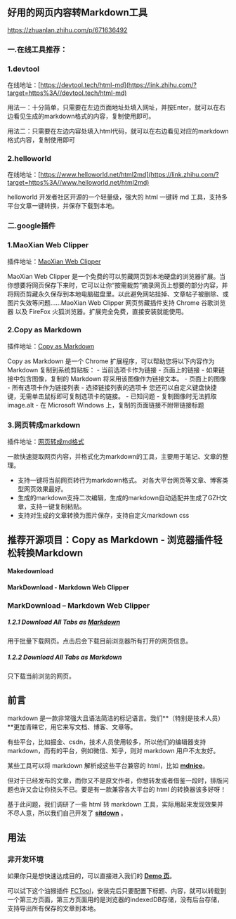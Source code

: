 

## 好用的网页内容转Markdown工具
https://zhuanlan.zhihu.com/p/671636492
### 一.在线工具推荐：

### **1.devtool**

在线地址：[https://devtool.tech/html-md](https://link.zhihu.com/?target=https%3A//devtool.tech/html-md)

用法一：十分简单，只需要在左边页面地址处填入网址，并按Enter，就可以在右边看见生成的markdown格式的内容，复制使用即可。

用法二：只需要在左边内容处填入html代码，就可以在右边看见对应的markdown格式内容，复制使用即可

### **2.helloworld**

在线地址：[https://www.helloworld.net/html2md](https://link.zhihu.com/?target=https%3A//www.helloworld.net/html2md)

helloworld 开发者社区开源的一个轻量级，强大的 html 一键转 md 工具，支持多平台文章一键转换，并保存下载到本地。



### 二.google插件

### **1.MaoXian Web Clipper**

插件地址：[MaoXian Web Clipper](https://link.zhihu.com/?target=https%3A//chromewebstore.google.com/detail/markdownload-markdown-web/pcmpcfapbekmbjjkdalcgopdkipoggdi)

MaoXian Web Clipper 是一个免费的可以剪藏网页到本地硬盘的浏览器扩展。当你想要将网页保存下来时，它可以让你“按需裁剪”摘录网页上想要的部分内容，并将网页剪藏永久保存到本地电脑磁盘里。以此避免网站挂掉、文章帖子被删除、或图片失效等问题……MaoXian Web Clipper 网页剪藏插件支持 Chrome 谷歌浏览器 以及 FireFox 火狐浏览器。扩展完全免费，直接安装就能使用。


### **2.Copy as Markdown**

插件地址：[Copy as Markdown](https://link.zhihu.com/?target=https%3A//chromewebstore.google.com/detail/copy-as-markdown/fkeaekngjflipcockcnpobkpbbfbhmdn)

Copy as Markdown 是一个 Chrome 扩展程序，可以帮助您将以下内容作为 Markdown 复制到系统剪贴板： - 当前选项卡作为链接 - 页面上的链接 - 如果链接中包含图像，复制的 Markdown 将采用该图像作为链接文本。 - 页面上的图像 - 所有选项卡作为链接列表 - 选择链接列表的选项卡 您还可以自定义键盘快捷键，无需单击鼠标即可复制选项卡的链接。 - 已知问题 - 复制图像时无法抓取 image.alt - 在 Microsoft Windows 上，复制的页面链接不附带链接标题


### **3.网页转成markdown**

插件地址：[网页转成md格式](https://link.zhihu.com/?target=https%3A//chromewebstore.google.com/detail/%25E7%25BD%2591%25E9%25A1%25B5%25E8%25BD%25ACmarkdown/ngccckdpjacopmhmlanmmmncgfjnenac%3Fhl%3Dzh-CN)

一款快速提取网页内容，并格式化为markdown的工具，主要用于笔记、文章的整理。

- 支持一键将当前网页转行为markdown格式。 对各大平台网页等文章、博客类型网页效果最好。
- 生成的markdown支持二次编辑，生成的markdown自动适配并生成了GZH文章，支持一键复制粘贴。
- 支持对生成的文章转换为图片保存，支持自定义markdown css


## 推荐开源项目：Copy as Markdown - 浏览器插件轻松转换Markdown

#### **Makedownload**
#### MarkDownload - Markdown Web Clipper
### MarkDownload – Markdown Web Clipper


##### 1.2.1 Download All Tabs as [Markdown](https://so.csdn.net/so/search?q=Markdown&spm=1001.2101.3001.7020)

用于批量下载网页。点击后会下载目前浏览器所有打开的网页信息。

##### 1.2.2 Download All Tabs as Markdown

只下载当前浏览的网页。


## **前言**

markdown 是一款非常强大且语法简洁的标记语言。我们**（特别是技术人员）**更加青睐它，用它来写文档、博客、文章等。

有些平台，比如掘金、csdn，技术人员使用较多，所以他们的编辑器支持 markdown，而有的平台，例如微信、知乎，则对 markdown 用户不太友好。

某些工具可以将 markdown 解析成这些平台兼容的 html，比如 **[mdnice](https://link.zhihu.com/?target=https%3A//mdnice.com/)**。

但对于已经发布的文章，而你又不是原文作者，你想转发或者借鉴一段时，排版问题也许又会让你挠头不已。要是有一款兼容各大平台的 html 的转换器该多好呀！

基于此问题，我们调研了一些 html 转 markdown 工具，实际用起来发现效果并不尽人意，所以我们自己开发了 **[sitdown](https://link.zhihu.com/?target=https%3A//sitdown.mdnice.com/zh-hans/)** 。

## **用法**

### **非开发环境**

如果你只是想快速达成目的，可以直接进入我们的 **[Demo 页](https://link.zhihu.com/?target=https%3A//sitdown.mdnice.com/Demo.html)**。


可以试下这个油猴插件 [FCTool](http://link.zhihu.com/?target=https%3A//greasyfork.org/zh-CN/scripts/437324-fctool)，安装完后只要配置下标题、内容，就可以转载到一个第三方页面，第三方页面用的是浏览器的indexedDB存储，没有后台存储，支持导出所有保存的文章到本地。
